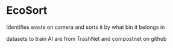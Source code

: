 # EcoSort

Identifies waste on camera and sorts it by what bin it belongs in

datasets to train AI are from TrashNet and compostnet on github
